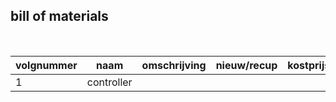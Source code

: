 ## bill of materials
<br />

|volgnummer|naam|omschrijving|nieuw/recup|kostprijs/stuk|aantal|subtotaal|
|----------|--------------|------------|-----------|---------|------|---------|
|         1|  controller  |            |           |              |      |         |
